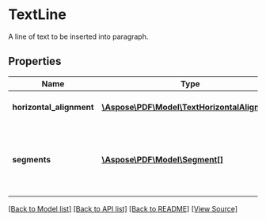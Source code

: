 ﻿# TextLine
A line of text to be inserted into paragraph.

## Properties
Name | Type | Description | Notes
------------ | ------------- | ------------- | -------------
**horizontal_alignment** | [**\Aspose\PDF\Model\TextHorizontalAlignment**](TextHorizontalAlignment.md) | Line's horizontal alignment | [optional]
**segments** | [**\Aspose\PDF\Model\Segment[]**](Segment.md) | Segments that form the line. Every segment has its own formatting. | 

[[Back to Model list]](../README.md#documentation-for-models) [[Back to API list]](../README.md#documentation-for-api-endpoints) [[Back to README]](../README.md) [[View Source]](../src/Aspose/PDF/Model/TextLine.php)

